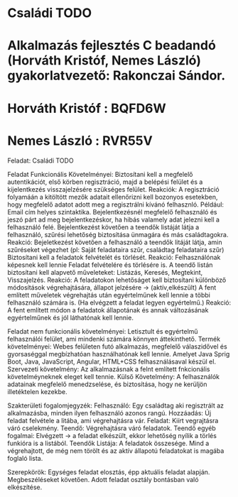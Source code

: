 # Családi TODO
# Alkalmazás fejlesztés C beadandó (Horváth Kristóf, Nemes László) gyakorlatvezető: Rakonczai Sándor.

# Horváth Kristóf : BQFD6W
# Nemes László : RVR55V

Feladat: Családi TODO

Feladat Funkcionális Követelményei:
	Biztosítani kell a megfelelő autentikációt, első körben regisztráció, majd a belépési felület és a kijelentkezés visszajelzésére szükséges felület.
		Reakciók: A regisztráció folyamáán a kitöltött mezők adatait ellenőrizni kell bozonyos esetekben, hogy megfelelő adatot adott meg a regisztrálni kívánó felhasznló.
		Például: Email cím helyes szintaktika.
		Bejelentkezésnél megfelelő felhasználó és jeszó párt ad meg bejelentkezéskor, ha hibás valamely adat jelezni kell a felhasználó felé.
	Bejelentkezést követően a teendők listáját látja a felhasználó, szűrési lehetőség biztosítása ünmagára és más családtagokra.
		Reakció: Bejeletkezést követően a felhasználó a teendők litáját látja, amin szűréseket végezhet (pl: Saját feladataira szűr, családtag feladataira szűr)
	Biztosítani kell a feladatok felvételét és törlését.
		Reakció: Felhasználónak képesnek kell lennie Feladat felvételére és törlésére is.
	A teendő listán biztosítani kell alapvető műveleteket: Listázás, Keresés, Megtekint, Visszajelzés.
		Reakció: A feladatokon lehetőságet kell biztosítani különböző módosítások végrehajtására, állapot jelzésére -> (aktív,elkészült)
	A fent említett műveletek végrehajtás után egyértelműnek kell lennie a többi felhasználó számára is. (Ha elvégzett a feladat legyen egyértelmű.)
		Reakció: A fent említett módon a feladatok állapotának és annak változásának egyértelműnek és jól láthatónak kell lennie.

Feladat nem funkcionális követelményei:
	Letisztult és egyértelmű felhasználói felület, ami mindenki számára könnyen áttekinthető.
	Termék követelményei: Webes felületen futó alkalmazás, megfelelő válaszidővel és gyorsaséggal megbízhatóan használhatónak kell lennie.
		Amelyet Java Sprig Boot, Java, JavaScript, Angular, HTML+CSS felhasználásaval készül el.
	Szervezeti követelmény: Az alkalmazásnak a felnt említett fnkcionális követelméyneknek eleget kell tennie.
	Külső Követelmény: A felhasználók adatainak megfelelő menedzselése, és biztosítása, hogy ne kerüljön illetéktelen kezekbe.
	
Szakterületi fogalomjegyzék:
	Felhasználó: Egy családtag aki regisztrált az alkalmazásba, minden ilyen felhasználó azonos rangú.
	Hozzáadás: Új feladat felvétele a litába, ami végrehajtásra vár.
	Feladat: Kiírt vegrajtásra váró cselekmény.
	Teendő: Végrehajtásra váró feladatok.
	Teendő egyéb fogalmai: Elvégzett -> a feladat elkészült, ekkor lehetőség nyílik a törlés funkióra is a listából.
	Teendők Listája: A feladatok összesége. Mind a végrehajtott, de még nem törölt és az aktív állapotú feladatokat is magába foglaló lista.
	
Szerepkörök: Egységes feladat elosztás, épp aktuális feladat alapján. Megbeszéléseket követően.
			 Adott feladat osztály bontásban való elkészítése.
                         
